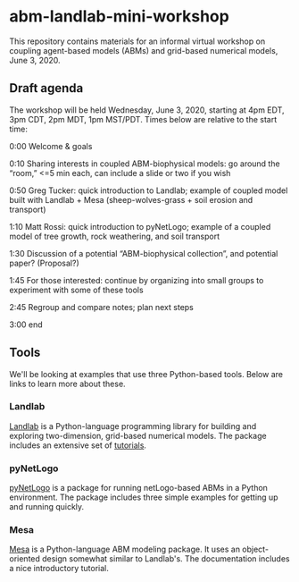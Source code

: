 # abm-landlab-mini-workshop

This repository contains materials for an informal virtual workshop on coupling agent-based models (ABMs) and grid-based numerical models, June 3, 2020.

## Draft agenda

The workshop will be held Wednesday, June 3, 2020, starting at 4pm EDT, 3pm CDT, 2pm MDT, 1pm MST/PDT. Times below are relative to the start time:

0:00 Welcome & goals

0:10  Sharing interests in coupled ABM-biophysical models: go around the “room,” <=5 min each, can include a slide or two if you wish

0:50 Greg Tucker: quick introduction to Landlab; example of coupled model built with Landlab + Mesa (sheep-wolves-grass + soil erosion and transport)

1:10 Matt Rossi: quick introduction to pyNetLogo; example of a coupled model of tree growth, rock weathering, and soil transport

1:30 Discussion of a potential “ABM-biophysical collection”, and potential paper? (Proposal?)

1:45 For those interested: continue by organizing into small groups to experiment with some of these tools

2:45 Regroup and compare notes; plan next steps

3:00 end



## Tools

We'll be looking at examples that use three Python-based tools. Below are links to learn more about these.

### Landlab

[Landlab](https://landlab.github.io) is a Python-language programming library for building and exploring two-dimension, grid-based numerical models. The package includes an extensive set of [tutorials](https://landlab.readthedocs.io/en/latest/user_guide/tutorials.html).

### pyNetLogo 

[pyNetLogo](https://pynetlogo.readthedocs.io) is a package for running netLogo-based ABMs in a Python environment. The package includes three simple examples for getting up and running quickly.

### Mesa 

[Mesa](https://mesa.readthedocs.io) is a Python-language ABM modeling package. It uses an object-oriented design somewhat similar to Landlab's. The documentation includes a nice introductory tutorial.
